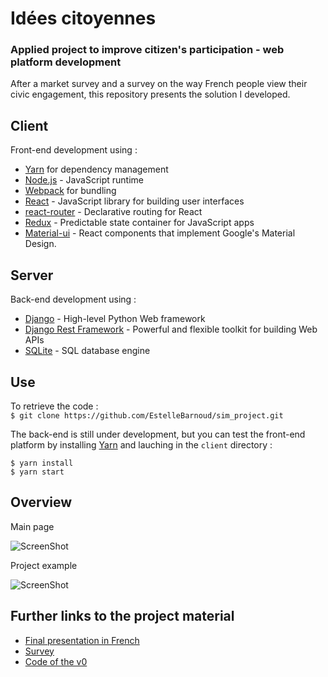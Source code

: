 # Idées citoyennes

### Applied project to improve citizen's participation - web platform development

After a market survey and a survey on the way French people view their civic engagement, this repository presents the solution I developed.

## Client
Front-end development using :
- <a href=https://yarnpkg.com/en/>Yarn</a> for dependency management
- <a href=https://nodejs.org/en/ >Node.js</a> - JavaScript runtime
- <a href=https://webpack.js.org/ >Webpack</a> for bundling
- <a href=https://reactjs.org/>React</a> - JavaScript library for building user interfaces
- <a href=https://reacttraining.com/react-router/ >react-router</a> - Declarative routing for React 
- <a href=https://redux.js.org/ >Redux</a> - Predictable state container for JavaScript apps
- <a href=https://material-ui.com/ >Material-ui</a> - React components that implement Google's Material Design.

## Server
Back-end development using :
- <a href=https://www.djangoproject.com/ >Django</a> - High-level Python Web framework
- <a href=http://www.django-rest-framework.org/ >Django Rest Framework</a> - Powerful and flexible toolkit for building Web APIs
- <a href=https://sqlite.org/index.html >SQLite</a> - SQL database engine


## Use

To retrieve the code :   
```$ git clone https://github.com/EstelleBarnoud/sim_project.git```

The back-end is still under development, but you can test the front-end platform by installing <a href=https://yarnpkg.com/en/>Yarn</a> and lauching in the ```client``` directory :   
```
$ yarn install  
$ yarn start
```


## Overview

Main page  

![ScreenShot](client/src/images/screenshot.jpg)  
  
Project example  

![ScreenShot](client/src/images/screenshot.png)

## Further links to the project material

- <a href="https://docs.google.com/presentation/d/1RnNAvNjzGh6oQ6-sDAstRj-NMiArkv8BeuRtYWgJE_4/edit?usp=sharing" >Final presentation in French</a>
- <a href=https://docs.google.com/forms/d/1qLYRHjs99r8n0OHpfjbfPpZexUtsFIgPEA9OIuwmUKI/edit >Survey</a>
- <a href="https://drive.google.com/open?id=1Z6-e9mCT18oWGGfKnCjfpraoIkVS1PxV" >Code of the v0</a>
